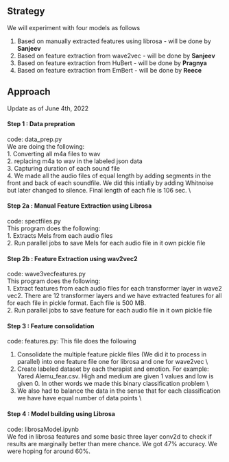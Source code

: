 ## Strategy
We will experiment with four models as follows
1. Based on manually extracted features using librosa - will be done by <b>Sanjeev</b>
2. Based on feature extraction from wave2vec - will be done by <b>Sanjeev</b>
3. Based on feature extraction from HuBert - will be done by <b>Pragnya</b>
4. Based on feature extraction from EmBert - will be done by <b>Reece</b>

## Approach

Update as of June 4th, 2022
#### Step 1 : Data prepration
code: data_prep.py \
We are doing the following: \
    1. Converting all m4a files to wav \
    2. replacing m4a to wav in the labeled json data \
    3. Capturing duration of each sound file \
    4. We made all the audio files of equal length by adding segments in the front and back of each soundfile.
    We did this intially by adding Whitnoise but later changed to silence. Final length of each file is 106 sec. \


#### Step 2a : Manual Feature Extraction using Librosa
code: spectfiles.py \
This program does the following: \
    1. Extracts Mels from each audio files \
    2. Run parallel jobs to save Mels for each audio file in it own pickle file
    
#### Step 2b : Feature Extraction using wav2vec2
code: wave3vecfeatures.py \
This program does the following:\
    1. Extract features from each audio files for each transformer layer in wave2 vec2. There are 12 transformer layers and we have extracted features for all for each file in pickle format. Each file is 500 MB.\
    2. Run parallel jobs to save feature for each audio file in it own pickle file

#### Step 3 : Feature consolidation
code: features.py:
This file does the following
1. Consolidate the multiple feature pickle files (We did it to process in parallel) into one feature file one for librosa and one for wave2vec \
2. Create labeled dataset by each therapist and emotion. For example: Yared Alemu_fear.csv. High and medium are given 1 values and low is given 0. In other words we made this binary classification problem \
3. We also had to balance the data in the sense that for each classification we have have equal number of data points \

#### Step 4 : Model building using Librosa
code: librosaModel.ipynb \
We fed in librosa features and some basic three layer conv2d to check if results are marginally better than mere chance. We got 47% accuracy. We were hoping for around 60%.
